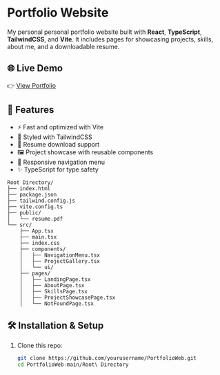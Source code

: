 # Portfolio Website
My personal personal portfolio website built with **React**, **TypeScript**, **TailwindCSS**, and **Vite**. It includes pages for showcasing projects, skills, about me, and a downloadable resume.

## 🌐 Live Demo
👉 [View Portfolio](https://portfolio-web-mu-ten.vercel.app/)

## 🚀 Features
- ⚡️ Fast and optimized with Vite
- 🎨 Styled with TailwindCSS
- 📄 Resume download support
- 🖼️ Project showcase with reusable components
- 🧭 Responsive navigation menu
- ✨ TypeScript for type safety

```
Root Directory/
├── index.html
├── package.json
├── tailwind.config.js
├── vite.config.ts
├── public/
│   └── resume.pdf
└── src/
    ├── App.tsx
    ├── main.tsx
    ├── index.css
    ├── components/
    │   ├── NavigationMenu.tsx
    │   ├── ProjectGallery.tsx
    │   └── ui/
    ├── pages/
    │   ├── LandingPage.tsx
    │   ├── AboutPage.tsx
    │   ├── SkillsPage.tsx
    │   ├── ProjectShowcasePage.tsx
    │   └── NotFoundPage.tsx
```
## 🛠️ Installation & Setup
1. Clone this repo:
   ```bash
   git clone https://github.com/yourusername/PortfolioWeb.git
   cd PortfolioWeb-main/Root\ Directory
